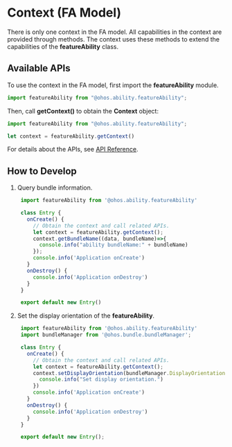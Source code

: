 # Context (FA Model)


There is only one context in the FA model. All capabilities in the context are provided through methods. The context uses these methods to extend the capabilities of the **featureAbility** class.


## Available APIs

To use the context in the FA model, first import the **featureAbility** module.


```ts
import featureAbility from "@ohos.ability.featureAbility";
```

Then, call **getContext()** to obtain the **Context** object:


```ts
import featureAbility from "@ohos.ability.featureAbility";

let context = featureAbility.getContext()
```

For details about the APIs, see [API Reference](../reference/apis/js-apis-inner-app-context.md).


## How to Develop

1. Query bundle information.
   
   ```ts
    import featureAbility from '@ohos.ability.featureAbility'

    class Entry {
      onCreate() {
        // Obtain the context and call related APIs.
        let context = featureAbility.getContext();
        context.getBundleName((data, bundleName)=>{
          console.info("ability bundleName:" + bundleName)
        });
        console.info('Application onCreate')
      }
      onDestroy() {
        console.info('Application onDestroy')
      }
    }

    export default new Entry()
   ```

2. Set the display orientation of the **featureAbility**.
   
   ```ts
    import featureAbility from '@ohos.ability.featureAbility'
    import bundleManager from '@ohos.bundle.bundleManager';

    class Entry {
      onCreate() {
        // Obtain the context and call related APIs.
        let context = featureAbility.getContext();
        context.setDisplayOrientation(bundleManager.DisplayOrientation.LANDSCAPE).then(() => {
          console.info("Set display orientation.")
        })
        console.info('Application onCreate')
      }
      onDestroy() {
        console.info('Application onDestroy')
      }
    }

    export default new Entry();
   ```
